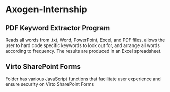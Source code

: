 # Axogen-Internship

PDF Keyword Extractor Program
- 
Reads all words from .txt, Word, PowerPoint, Excel, and PDF files, allows the user to hard code specific keywords to look out for, and arrange all words according to frequency. The results are produced in an Excel spreadsheet.

Virto SharePoint Forms
- 
Folder has various JavaScript functions that facilitate user experience and ensure security on Virto SharePoint Forms
